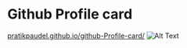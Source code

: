 # Github Profile card
[pratikpaudel.github.io/github-Profile-card/](https://pratikpaudel.github.io/Github-Profile-card/index.html)
![Alt Text](https://i.imgur.com/A53gOWI.gif)
